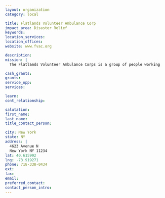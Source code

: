 ```yaml
---
layout: organization
category: local

title: Flatlands Volunteer Ambulance Corp
impact_area: Disaster Relief
keywords: 
location_services: 
location_offices: 
website: www.fvac.org

description: 
mission: |
  The Flatlands Volunteer Ambulance Corps is a group of people working together to provide our community with the highest quality ambulance service at no charge to the patient or the patient's family. Flatlands responds to approximately 1,000 emergency calls per year. The largest cost factor in our $175,000 budget is over $40,000 in insurance premiums. Financial contributions are important. Without the generous support of the community we could not continue our services. More important is the contribution of time. As people move, get different jobs, or decide to pursue other interests we constantly lose members. Good members are hard to replace. This is especially true of the trained individuals who are responsible for the actual delivery of emergency medical care, our EMTs. We provide all of the training necessary for you to become an EMT.

cash_grants: 
grants: 
service_opp: 
services: 

learn: 
cont_relationship: 

salutation: 
first_name: 
last_name: 
title_contact_person: 

city: New York
state: NY
address: |
  4623 Avenue N  
  New York NY 11234
lat: 40.615992
lng: -73.919271
phone: 718-338-0434
ext: 
fax: 
email: 
preferred_contact: 
contact_person_intro: 
---
```

